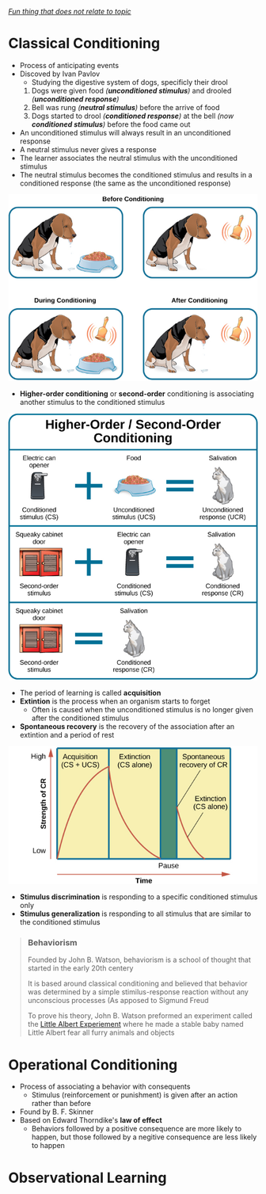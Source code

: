 *[Fun thing that does not relate to topic](Tables.html)*
# Classical Conditioning
- Process of anticipating events
- Discoved by Ivan Pavlov
  - Studying the digestive system of dogs, specificly their drool
  1. Dogs were given food *\(**unconditioned stimulus**\)* and drooled *\(**unconditioned response**\)*
  2. Bell was rung *(**neutral stimulus**)* before the arrive of food
  3. Dogs started to drool *\(**conditioned response**\)* at the bell *\(now **conditioned stimulus**\)* before the food came out
- An unconditioned stimulus will always result in an unconditioned response
- A neutral stimulus never gives a response
- The learner associates the neutral stimulus with the unconditioned stimulus
- The neutral stimulus becomes the conditioned stimulus and results in a conditioned response \(the same as the unconditioned response\)

![Classical conditioning example showing a dog drooling](ClassicalConditioning.jfif)

- **Higher-order conditioning** or **second-order** conditioning is associating another stimulus to the conditioned stimulus

![A model showing a cat learning to associate the sound of an electric can openner with food, it then learns to associate a squeaky cabinate with the electric can opener](HigherOrderConditioning.jfif)

- The period of learning is called **acquisition**
- **Extintion** is the process when an organism starts to forget
  - Often is caused when the unconditioned stimulus is no longer given after the conditioned stimulus
- **Spontaneous recovery** is the recovery of the association after an extintion and a period of rest

![A graph displaying the main learnin processes, with strenght of the conditioned stimulus going up during acquisition, going down during extition when no unconditioned stimulus is present, and recovering after a period of rest](ClassicalConditioningGraph.jfif)

- **Stimulus discrimination** is responding to a specific conditioned stimulus only
- **Stimulus generalization** is responding to all stimulus that are similar to the conditioned stimulus
>### **Behaviorism**
>
>Founded by John B. Watson, behaviorism is a school of thought that started in the early 20th centery
>
>It is based around classical conditioning and believed that behavior was determined by a simple stimilus-response reaction without any unconscious processes (As apposed to Sigmund Freud
>
>To prove his theory, John B. Watson preformed an experiment called the [Little Albert Experiement](https://www.youtube.com/watch?v=FMnhyGozLyE) where he made a stable baby named Little Albert fear all furry animals and objects

# Operational Conditioning
- Process of associating a behavior with consequents
  - Stimulus (reinforcement or punishment) is given after an action rather than before
- Found by B. F. Skinner
- Based on Edward Thorndike's **law of effect** 
  - Behaviors followed by a positive consequence are more likely to happen, but those followed by a negitive consequence are less likely to happen

# Observational Learning
